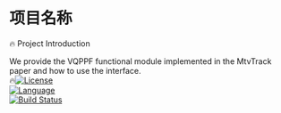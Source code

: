# 项目名称

:fire: Project Introduction  

We provide the VQPPF functional module implemented in the MtvTrack paper and how to use the interface.  
:fire:[![License](https://img.shields.io/badge/license-MIT-blue.svg)](LICENSE)  
[![Language](https://img.shields.io/badge/language-Python-3776ab.svg)]()  
[![Build Status](https://img.shields.io/badge/build-passing-brightgreen.svg)]()  
